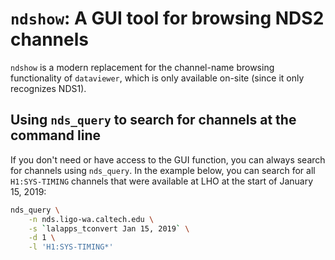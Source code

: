 # `ndshow`: A GUI tool for browsing NDS2 channels

`ndshow` is a modern replacement for the channel-name browsing functionality of
`dataviewer`, which is only available on-site (since it only recognizes NDS1).

## Using `nds_query` to search for channels at the command line

If you don't need or have access to the GUI function, you can always search for
channels using `nds_query`. In the example below, you can search for all
`H1:SYS-TIMING` channels that were available at LHO at the start of January 15,
2019:

```bash
nds_query \
    -n nds.ligo-wa.caltech.edu \
    -s `lalapps_tconvert Jan 15, 2019` \
    -d 1 \
    -l 'H1:SYS-TIMING*'
```
